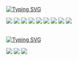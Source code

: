 
[![Typing SVG](https://readme-typing-svg.demolab.com?font=Montserrat&weight=600&size=18&duration=1&pause=1000&color=000000&vCenter=true&repeat=false&width=435&height=17&lines=Skill)](https://git.io/typing-svg)

<div>
<img src="https://img.shields.io/badge/HTML5-E34F26?style=flat&logo=html5&logoColor=white"/>
<img src="https://img.shields.io/badge/CSS3-1572B6?style=flat&logo=css3&logoColor=white"/>
<img src="https://img.shields.io/badge/JavaScript-F7DF1E?style=flat&logo=javascript&logoColor=black"/>
<img src="https://img.shields.io/badge/TypeScript-3178C6?style=flat&logo=typescript&logoColor=black"/>
<img src="https://img.shields.io/badge/React-61DAFB?style=flat&logo=React&logoColor=black"/>
<img src="https://img.shields.io/badge/Next.js-000000?style=flat&logo=Next.js&logoColor=white"/>
<img src="https://img.shields.io/badge/TanStack Query-FF4154?style=flat&logo=reactquery&logoColor=black"/>
<img src="https://img.shields.io/badge/Tailwind CSS-06B6D4?style=flat&logo=Tailwind CSS&logoColor=white"/>
<img src="https://img.shields.io/badge/Zustand-413c36?style=flat&logo=Zustand&logoColor=white"/>
</div>

<br/>
<!-->

[![Typing SVG](https://readme-typing-svg.demolab.com?font=Montserrat&weight=600&size=18&duration=1&pause=1000&color=000000&vCenter=true&repeat=false&width=435&height=17&lines=Learning)](https://git.io/typing-svg)

<div>
<img src="https://img.shields.io/badge/Vite-646CFF?style=flat&logo=Vite&logoColor=ffe362"/>
<img src="https://img.shields.io/badge/Storybook-FF4785?style=flat&logo=Storybook&logoColor=white"/>
<img src="https://img.shields.io/badge/Jotai-272934?style=flat&logo=Jotai&logoColor=white"/>
</div>


<!--
**purplenib/purplenib** is a ✨ _special_ ✨ repository because its `README.md` (this file) appears on your GitHub profile.

Here are some ideas to get you started:

- 🔭 I’m currently working on ...
- 🌱 I’m currently learning ...
- 👯 I’m looking to collaborate on ...
- 🤔 I’m looking for help with ...
- 💬 Ask me about ...
- 📫 How to reach me: ...
- 😄 Pronouns: ...
- ⚡ Fun fact: ...
-->
